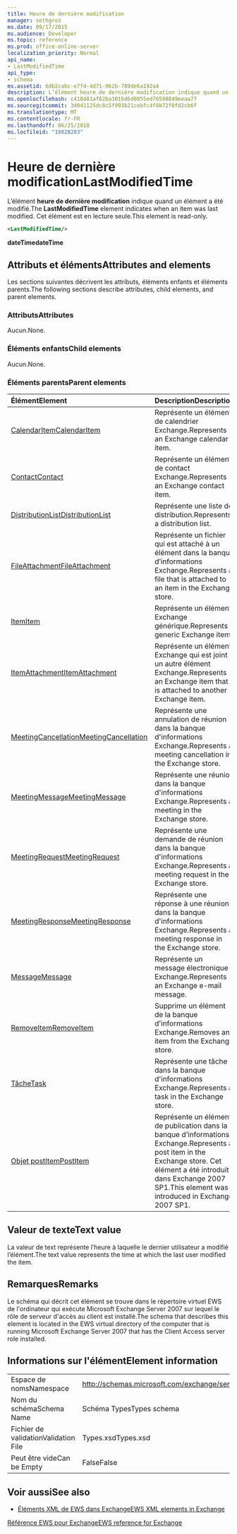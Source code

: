 ```yaml
---
title: Heure de dernière modification
manager: sethgros
ms.date: 09/17/2015
ms.audience: Developer
ms.topic: reference
ms.prod: office-online-server
localization_priority: Normal
api_name:
- LastModifiedTime
api_type:
- schema
ms.assetid: 6db2cabc-e7f4-4d71-962b-789de6a192a4
description: L’élément heure de dernière modification indique quand un élément a été modifié. Cet élément est en lecture seule.
ms.openlocfilehash: c410481af62ba3016d6d0855ed76598849eeaa77
ms.sourcegitcommit: 34041125dc8c5f993b21cebfc4f8b72f0fd2cb6f
ms.translationtype: MT
ms.contentlocale: fr-FR
ms.lasthandoff: 06/25/2018
ms.locfileid: "19828203"
---
```

# <a name="lastmodifiedtime"></a><span data-ttu-id="45e0e-104">Heure de dernière modification</span><span class="sxs-lookup"><span data-stu-id="45e0e-104">LastModifiedTime</span></span>

<span data-ttu-id="45e0e-105">L’élément **heure de dernière modification** indique quand un élément a été modifié.</span><span class="sxs-lookup"><span data-stu-id="45e0e-105">The **LastModifiedTime** element indicates when an item was last modified.</span></span> <span data-ttu-id="45e0e-106">Cet élément est en lecture seule.</span><span class="sxs-lookup"><span data-stu-id="45e0e-106">This element is read-only.</span></span> 
  
```xml
<LastModifiedTime/>
```

 <span data-ttu-id="45e0e-107">**dateTime**</span><span class="sxs-lookup"><span data-stu-id="45e0e-107">**dateTime**</span></span>
## <a name="attributes-and-elements"></a><span data-ttu-id="45e0e-108">Attributs et éléments</span><span class="sxs-lookup"><span data-stu-id="45e0e-108">Attributes and elements</span></span>

<span data-ttu-id="45e0e-109">Les sections suivantes décrivent les attributs, éléments enfants et éléments parents.</span><span class="sxs-lookup"><span data-stu-id="45e0e-109">The following sections describe attributes, child elements, and parent elements.</span></span>
  
### <a name="attributes"></a><span data-ttu-id="45e0e-110">Attributs</span><span class="sxs-lookup"><span data-stu-id="45e0e-110">Attributes</span></span>

<span data-ttu-id="45e0e-111">Aucun.</span><span class="sxs-lookup"><span data-stu-id="45e0e-111">None.</span></span>
  
### <a name="child-elements"></a><span data-ttu-id="45e0e-112">Éléments enfants</span><span class="sxs-lookup"><span data-stu-id="45e0e-112">Child elements</span></span>

<span data-ttu-id="45e0e-113">Aucun.</span><span class="sxs-lookup"><span data-stu-id="45e0e-113">None.</span></span>
  
### <a name="parent-elements"></a><span data-ttu-id="45e0e-114">Éléments parents</span><span class="sxs-lookup"><span data-stu-id="45e0e-114">Parent elements</span></span>

|<span data-ttu-id="45e0e-115">**Élément**</span><span class="sxs-lookup"><span data-stu-id="45e0e-115">**Element**</span></span>|<span data-ttu-id="45e0e-116">**Description**</span><span class="sxs-lookup"><span data-stu-id="45e0e-116">**Description**</span></span>|
|:-----|:-----|
|[<span data-ttu-id="45e0e-117">CalendarItem</span><span class="sxs-lookup"><span data-stu-id="45e0e-117">CalendarItem</span></span>](calendaritem.md) <br/> |<span data-ttu-id="45e0e-118">Représente un élément de calendrier Exchange.</span><span class="sxs-lookup"><span data-stu-id="45e0e-118">Represents an Exchange calendar item.</span></span>  <br/> |
|[<span data-ttu-id="45e0e-119">Contact</span><span class="sxs-lookup"><span data-stu-id="45e0e-119">Contact</span></span>](contact.md) <br/> |<span data-ttu-id="45e0e-120">Représente un élément de contact Exchange.</span><span class="sxs-lookup"><span data-stu-id="45e0e-120">Represents an Exchange contact item.</span></span>  <br/> |
|[<span data-ttu-id="45e0e-121">DistributionList</span><span class="sxs-lookup"><span data-stu-id="45e0e-121">DistributionList</span></span>](distributionlist.md) <br/> |<span data-ttu-id="45e0e-122">Représente une liste de distribution.</span><span class="sxs-lookup"><span data-stu-id="45e0e-122">Represents a distribution list.</span></span>  <br/> |
|[<span data-ttu-id="45e0e-123">FileAttachment</span><span class="sxs-lookup"><span data-stu-id="45e0e-123">FileAttachment</span></span>](fileattachment.md) <br/> |<span data-ttu-id="45e0e-124">Représente un fichier qui est attaché à un élément dans la banque d’informations Exchange.</span><span class="sxs-lookup"><span data-stu-id="45e0e-124">Represents a file that is attached to an item in the Exchange store.</span></span>  <br/> |
|[<span data-ttu-id="45e0e-125">Item</span><span class="sxs-lookup"><span data-stu-id="45e0e-125">Item</span></span>](item.md) <br/> |<span data-ttu-id="45e0e-126">Représente un élément Exchange générique.</span><span class="sxs-lookup"><span data-stu-id="45e0e-126">Represents a generic Exchange item.</span></span>  <br/> |
|[<span data-ttu-id="45e0e-127">ItemAttachment</span><span class="sxs-lookup"><span data-stu-id="45e0e-127">ItemAttachment</span></span>](itemattachment.md) <br/> |<span data-ttu-id="45e0e-128">Représente un élément Exchange qui est joint à un autre élément Exchange.</span><span class="sxs-lookup"><span data-stu-id="45e0e-128">Represents an Exchange item that is attached to another Exchange item.</span></span>  <br/> |
|[<span data-ttu-id="45e0e-129">MeetingCancellation</span><span class="sxs-lookup"><span data-stu-id="45e0e-129">MeetingCancellation</span></span>](meetingcancellation.md) <br/> |<span data-ttu-id="45e0e-130">Représente une annulation de réunion dans la banque d'informations Exchange.</span><span class="sxs-lookup"><span data-stu-id="45e0e-130">Represents a meeting cancellation in the Exchange store.</span></span>  <br/> |
|[<span data-ttu-id="45e0e-131">MeetingMessage</span><span class="sxs-lookup"><span data-stu-id="45e0e-131">MeetingMessage</span></span>](meetingmessage.md) <br/> |<span data-ttu-id="45e0e-132">Représente une réunion dans la banque d'informations Exchange.</span><span class="sxs-lookup"><span data-stu-id="45e0e-132">Represents a meeting in the Exchange store.</span></span>  <br/> |
|[<span data-ttu-id="45e0e-133">MeetingRequest</span><span class="sxs-lookup"><span data-stu-id="45e0e-133">MeetingRequest</span></span>](meetingrequest.md) <br/> |<span data-ttu-id="45e0e-134">Représente une demande de réunion dans la banque d'informations Exchange.</span><span class="sxs-lookup"><span data-stu-id="45e0e-134">Represents a meeting request in the Exchange store.</span></span>  <br/> |
|[<span data-ttu-id="45e0e-135">MeetingResponse</span><span class="sxs-lookup"><span data-stu-id="45e0e-135">MeetingResponse</span></span>](meetingresponse.md) <br/> |<span data-ttu-id="45e0e-136">Représente une réponse à une réunion dans la banque d'informations Exchange.</span><span class="sxs-lookup"><span data-stu-id="45e0e-136">Represents a meeting response in the Exchange store.</span></span>  <br/> |
|[<span data-ttu-id="45e0e-137">Message</span><span class="sxs-lookup"><span data-stu-id="45e0e-137">Message</span></span>](message-ex15websvcsotherref.md) <br/> |<span data-ttu-id="45e0e-138">Représente un message électronique Exchange.</span><span class="sxs-lookup"><span data-stu-id="45e0e-138">Represents an Exchange e-mail message.</span></span>  <br/> |
|[<span data-ttu-id="45e0e-139">RemoveItem</span><span class="sxs-lookup"><span data-stu-id="45e0e-139">RemoveItem</span></span>](removeitem.md) <br/> |<span data-ttu-id="45e0e-140">Supprime un élément de la banque d'informations Exchange.</span><span class="sxs-lookup"><span data-stu-id="45e0e-140">Removes an item from the Exchange store.</span></span>  <br/> |
|[<span data-ttu-id="45e0e-141">Tâche</span><span class="sxs-lookup"><span data-stu-id="45e0e-141">Task</span></span>](task.md) <br/> |<span data-ttu-id="45e0e-142">Représente une tâche dans la banque d'informations Exchange.</span><span class="sxs-lookup"><span data-stu-id="45e0e-142">Represents a task in the Exchange store.</span></span>  <br/> |
|[<span data-ttu-id="45e0e-143">Objet postItem</span><span class="sxs-lookup"><span data-stu-id="45e0e-143">PostItem</span></span>](postitem.md) <br/> |<span data-ttu-id="45e0e-144">Représente un élément de publication dans la banque d’informations Exchange.</span><span class="sxs-lookup"><span data-stu-id="45e0e-144">Represents a post item in the Exchange store.</span></span> <span data-ttu-id="45e0e-145">Cet élément a été introduit dans Exchange 2007 SP1.</span><span class="sxs-lookup"><span data-stu-id="45e0e-145">This element was introduced in Exchange 2007 SP1.</span></span>  <br/> |
   
## <a name="text-value"></a><span data-ttu-id="45e0e-146">Valeur de texte</span><span class="sxs-lookup"><span data-stu-id="45e0e-146">Text value</span></span>

<span data-ttu-id="45e0e-147">La valeur de text représente l’heure à laquelle le dernier utilisateur a modifié l’élément.</span><span class="sxs-lookup"><span data-stu-id="45e0e-147">The text value represents the time at which the last user modified the item.</span></span>
  
## <a name="remarks"></a><span data-ttu-id="45e0e-148">Remarques</span><span class="sxs-lookup"><span data-stu-id="45e0e-148">Remarks</span></span>

<span data-ttu-id="45e0e-149">Le schéma qui décrit cet élément se trouve dans le répertoire virtuel EWS de l'ordinateur qui exécute Microsoft Exchange Server 2007 sur lequel le rôle de serveur d'accès au client est installé.</span><span class="sxs-lookup"><span data-stu-id="45e0e-149">The schema that describes this element is located in the EWS virtual directory of the computer that is running Microsoft Exchange Server 2007 that has the Client Access server role installed.</span></span>
  
## <a name="element-information"></a><span data-ttu-id="45e0e-150">Informations sur l'élément</span><span class="sxs-lookup"><span data-stu-id="45e0e-150">Element information</span></span>

|||
|:-----|:-----|
|<span data-ttu-id="45e0e-151">Espace de noms</span><span class="sxs-lookup"><span data-stu-id="45e0e-151">Namespace</span></span>  <br/> |http://schemas.microsoft.com/exchange/services/2006/types  <br/> |
|<span data-ttu-id="45e0e-152">Nom du schéma</span><span class="sxs-lookup"><span data-stu-id="45e0e-152">Schema Name</span></span>  <br/> |<span data-ttu-id="45e0e-153">Schéma Types</span><span class="sxs-lookup"><span data-stu-id="45e0e-153">Types schema</span></span>  <br/> |
|<span data-ttu-id="45e0e-154">Fichier de validation</span><span class="sxs-lookup"><span data-stu-id="45e0e-154">Validation File</span></span>  <br/> |<span data-ttu-id="45e0e-155">Types.xsd</span><span class="sxs-lookup"><span data-stu-id="45e0e-155">Types.xsd</span></span>  <br/> |
|<span data-ttu-id="45e0e-156">Peut être vide</span><span class="sxs-lookup"><span data-stu-id="45e0e-156">Can be Empty</span></span>  <br/> |<span data-ttu-id="45e0e-157">False</span><span class="sxs-lookup"><span data-stu-id="45e0e-157">False</span></span>  <br/> |
   
## <a name="see-also"></a><span data-ttu-id="45e0e-158">Voir aussi</span><span class="sxs-lookup"><span data-stu-id="45e0e-158">See also</span></span>



- [<span data-ttu-id="45e0e-159">Éléments XML de EWS dans Exchange</span><span class="sxs-lookup"><span data-stu-id="45e0e-159">EWS XML elements in Exchange</span></span>](ews-xml-elements-in-exchange.md)
  
[<span data-ttu-id="45e0e-160">Référence EWS pour Exchange</span><span class="sxs-lookup"><span data-stu-id="45e0e-160">EWS reference for Exchange</span></span>](ews-reference-for-exchange.md)

